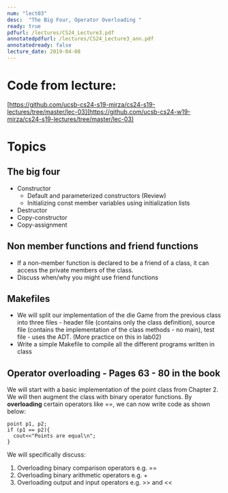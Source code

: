 ```yaml
---
num: "lect03"
desc:  "The Big Four, Operator Overloading "
ready: true
pdfurl: /lectures/CS24_Lecture3.pdf
annotatedpdfurl: /lectures/CS24_Lecture3_ann.pdf
annotatedready: false
lecture_date: 2019-04-08
---
```


# Code from lecture:

[https://github.com/ucsb-cs24-s19-mirza/cs24-s19-lectures/tree/master/lec-03](https://github.com/ucsb-cs24-w19-mirza/cs24-s19-lectures/tree/master/lec-03)

# Topics

## The big four
* Constructor 
 	- Default and parameterized constructors (Review)
	- Initializing const member variables using initialization lists
* Destructor
* Copy-constructor
* Copy-assignment

## Non member functions and friend functions
* If a non-member function is declared to be a friend of a class, it can access the private members of the class.
* Discuss when/why you might use friend functions


## Makefiles
* We will split our implementation of the die Game from the previous class into three files  - header file (contains only the class definition), source file (contains the implementation of the class methods - no main), test file - uses the ADT. (More practice on this in lab02)
* Write a simple Makefile to compile all the different programs written in class



## Operator overloading - Pages 63 - 80 in the book

We will start with a basic implementation of the point class from Chapter 2. We will then augment the class with binary operator functions. By **overloading** certain operators like ==, we can now write code as shown below:

```
point p1, p2;
if (p1 == p2){
  cout<<"Points are equal\n";
}
```
We will specifically discuss:

1. Overloading binary comparison operators e.g. ==
2. Overloading binary arithmetic operators e.g. +
3. Overloading output and input operators e.g. >> and <<






